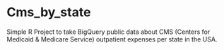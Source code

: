 # Cms_by_state
Simple R Project to take BigQuery public data about CMS (Centers for Medicaid &amp; Medicare Service) outpatient expenses per state in the USA.
